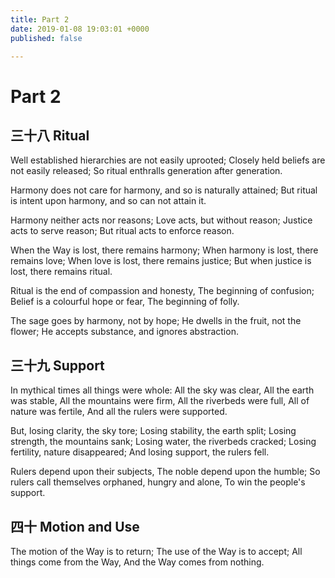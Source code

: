 ```yaml
---
title: Part 2
date: 2019-01-08 19:03:01 +0000
published: false

---
```

# Part 2

## 三十八 Ritual

Well established hierarchies are not easily uprooted;
Closely held beliefs are not easily released;
So ritual enthralls generation after generation.

Harmony does not care for harmony, and so is naturally attained;
But ritual is intent upon harmony, and so can not attain it.

Harmony neither acts nor reasons;
Love acts, but without reason;
Justice acts to serve reason;
But ritual acts to enforce reason.

When the Way is lost, there remains harmony;
When harmony is lost, there remains love;
When love is lost, there remains justice;
But when justice is lost, there remains ritual.

Ritual is the end of compassion and honesty,
The beginning of confusion;
Belief is a colourful hope or fear,
The beginning of folly.

The sage goes by harmony, not by hope;
He dwells in the fruit, not the flower;
He accepts substance, and ignores abstraction.

## 三十九 Support

In mythical times all things were whole:
All the sky was clear,
All the earth was stable,
All the mountains were firm,
All the riverbeds were full,
All of nature was fertile,
And all the rulers were supported.

But, losing clarity, the sky tore;
Losing stability, the earth split;
Losing strength, the mountains sank;
Losing water, the riverbeds cracked;
Losing fertility, nature disappeared;
And losing support, the rulers fell.

Rulers depend upon their subjects,
The noble depend upon the humble;
So rulers call themselves orphaned, hungry and alone,
To win the people's support.

## 四十 Motion and Use

The motion of the Way is to return;
The use of the Way is to accept;
All things come from the Way,
And the Way comes from nothing.